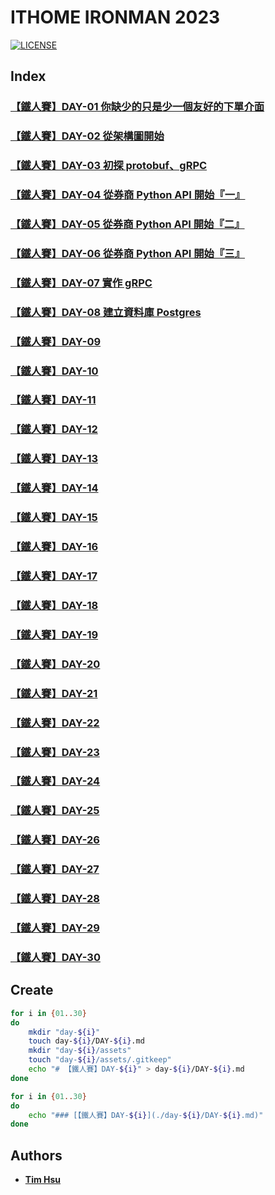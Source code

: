 # ITHOME IRONMAN 2023

[![LICENSE](https://img.shields.io/github/license/Chindada/ithome-ironman-2023?style=for-the-badge)](COPYING)

## Index

### [【鐵人賽】DAY-01 你缺少的只是少一個友好的下單介面](./day-01/DAY-01.md)

### [【鐵人賽】DAY-02 從架構圖開始](./day-02/DAY-02.md)

### [【鐵人賽】DAY-03 初探 protobuf、gRPC](./day-03/DAY-03.md)

### [【鐵人賽】DAY-04 從券商 Python API 開始『一』](./day-04/DAY-04.md)

### [【鐵人賽】DAY-05 從券商 Python API 開始『二』](./day-05/DAY-05.md)

### [【鐵人賽】DAY-06 從券商 Python API 開始『三』](./day-06/DAY-06.md)

### [【鐵人賽】DAY-07 實作 gRPC](./day-07/DAY-07.md)

### [【鐵人賽】DAY-08 建立資料庫 Postgres](./day-08/DAY-08.md)

### [【鐵人賽】DAY-09](./day-09/DAY-09.md)

### [【鐵人賽】DAY-10](./day-10/DAY-10.md)

### [【鐵人賽】DAY-11](./day-11/DAY-11.md)

### [【鐵人賽】DAY-12](./day-12/DAY-12.md)

### [【鐵人賽】DAY-13](./day-13/DAY-13.md)

### [【鐵人賽】DAY-14](./day-14/DAY-14.md)

### [【鐵人賽】DAY-15](./day-15/DAY-15.md)

### [【鐵人賽】DAY-16](./day-16/DAY-16.md)

### [【鐵人賽】DAY-17](./day-17/DAY-17.md)

### [【鐵人賽】DAY-18](./day-18/DAY-18.md)

### [【鐵人賽】DAY-19](./day-19/DAY-19.md)

### [【鐵人賽】DAY-20](./day-20/DAY-20.md)

### [【鐵人賽】DAY-21](./day-21/DAY-21.md)

### [【鐵人賽】DAY-22](./day-22/DAY-22.md)

### [【鐵人賽】DAY-23](./day-23/DAY-23.md)

### [【鐵人賽】DAY-24](./day-24/DAY-24.md)

### [【鐵人賽】DAY-25](./day-25/DAY-25.md)

### [【鐵人賽】DAY-26](./day-26/DAY-26.md)

### [【鐵人賽】DAY-27](./day-27/DAY-27.md)

### [【鐵人賽】DAY-28](./day-28/DAY-28.md)

### [【鐵人賽】DAY-29](./day-29/DAY-29.md)

### [【鐵人賽】DAY-30](./day-30/DAY-30.md)

## Create

```sh
for i in {01..30}
do
    mkdir "day-${i}"
    touch day-${i}/DAY-${i}.md
    mkdir "day-${i}/assets"
    touch "day-${i}/assets/.gitkeep"
    echo "# 【鐵人賽】DAY-${i}" > day-${i}/DAY-${i}.md
done
```

```sh
for i in {01..30}
do
    echo "### [【鐵人賽】DAY-${i}](./day-${i}/DAY-${i}.md)"
done
```

## Authors

- [**Tim Hsu**](https://github.com/Chindada)
